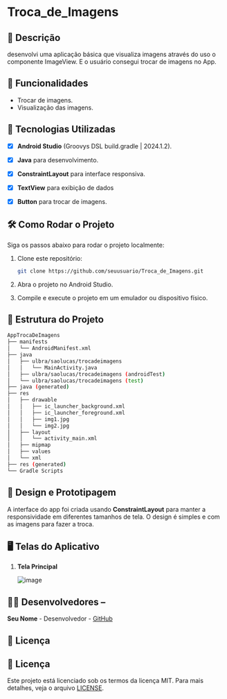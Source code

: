 # **Troca_de_Imagens**


## 📱 Descrição

desenvolvi uma aplicação básica que visualiza imagens através
do uso o componente ImageView. E o usuário consegui trocar de 
imagens no App.


## 🔧 Funcionalidades

- Trocar de imagens.
- Visualização das imagens.


## 🚀 Tecnologias Utilizadas

- [x] **Android Studio** (Groovys DSL build.gradle | 2024.1.2).
- [x] **Java** para desenvolvimento.
- [x] **ConstraintLayout** para interface responsiva.
- [x] **TextView** para exibição de dados
- [x] **Button**   para trocar de imagens.


## 🛠️ Como Rodar o Projeto

Siga os passos abaixo para rodar o projeto localmente:

1. Clone este repositório:

    ```bash
    git clone https://github.com/seuusuario/Troca_de_Imagens.git

    ```

2. Abra o projeto no Android Studio.
3. Compile e execute o projeto em um emulador ou dispositivo físico.

## 📂 Estrutura do Projeto

```bash
AppTrocaDeImagens
├── manifests
│   └── AndroidManifest.xml
├── java
│   ├── ulbra/saolucas/trocadeimagens
│   │   └── MainActivity.java
│   ├── ulbra/saolucas/trocadeimagens (androidTest)
│   └── ulbra/saolucas/trocadeimagens (test)
├── java (generated)
├── res
│   ├── drawable
│   │   ├── ic_launcher_background.xml
│   │   ├── ic_launcher_foreground.xml
│   │   ├── img1.jpg
│   │   └── img2.jpg
│   ├── layout
│   │   └── activity_main.xml
│   ├── mipmap
│   ├── values
│   └── xml
├── res (generated)
└── Gradle Scripts
```


## 🎨 Design e Prototipagem
 
A interface do app foi criada usando **ConstraintLayout** para manter a responsividade em diferentes tamanhos de tela.
O design é simples e com as imagens para fazer a troca.



 ## 🖥️ Telas do Aplicativo

1. **Tela Principal**

   ![image](https://github.com/user-attachments/assets/9e272bf5-0273-415b-88cb-61101524c462)





## 👨‍💻 Desenvolvedores –

**Seu Nome** - Desenvolvedor - [GitHub](https://github.com/Sonecaxiru)
 
 ## 📄 Licença
 

 ## 📄 Licença



Este projeto está licenciado sob os termos da licença MIT. 
Para mais
detalhes, veja o arquivo [LICENSE](https://github.com/Sonecaxiru/Troca_de_Imagens/blob/master/LICENSE).

   
